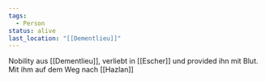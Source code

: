 ```yaml
---
tags:
  - Person
status: alive
last_location: "[[Dementlieu]]"
---
```


Nobility aus [[Dementlieu]], verliebt in [[Escher]] und provided ihn mit Blut.
Mit ihm auf dem Weg nach [[Hazlan]]
